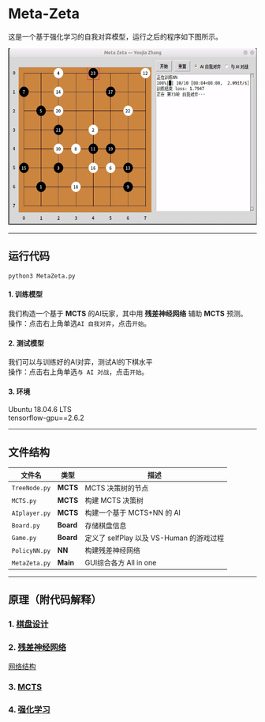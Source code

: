 # Meta-Zeta
这是一个基于强化学习的自我对弈模型，运行之后的程序如下图所示。

<div align=center>
<img src="images/show-how.gif" width = "551" height = "357" align=center/>
</div>

---
## 运行代码
```
python3 MetaZeta.py
```
#### 1. 训练模型
我们构造一个基于 **MCTS** 的AI玩家，其中用 **残差神经网络** 辅助 **MCTS** 预测。    
操作：点击右上角单选`AI 自我对弈`，点击`开始`。

#### 2. 测试模型 
我们可以与训练好的AI对弈，测试AI的下棋水平  
操作：点击右上角单选`与 AI 对战`，点击`开始`。

#### 3. 环境
Ubuntu 18.04.6 LTS    
tensorflow-gpu==2.6.2   

---
## 文件结构
|文件名|类型|描述|     
|-|-|-|
|`TreeNode.py`|**MCTS**| MCTS 决策树的节点| 
|`MCTS.py`|**MCTS**|构建 MCTS 决策树|  
|`AIplayer.py`|**MCTS**|构建一个基于 MCTS+NN 的 AI|  
|`Board.py`|**Board**|存储棋盘信息| 
|`Game.py`|**Board**|定义了 selfPlay 以及 VS-Human 的游戏过程|  
|`PolicyNN.py`|**NN**|构建残差神经网络| 
|`MetaZeta.py`|**Main**|GUI综合各方 All in one| 

---
## 原理（附代码解释）
### 1. [棋盘设计](docs/Board.md)
### 2. [残差神经网络](docs/PolicyNN.md)
[网络结构](images/model.png)

### 3. [MCTS](docs/MCTS.md) 
### 4. [强化学习](docs/RL.md)      
